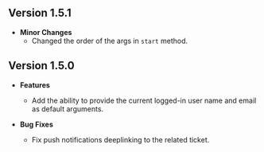 ## Version 1.5.1
- **Minor Changes**
  - Changed the order of the args in `start` method.

## Version 1.5.0
- **Features**
  - Add the ability to provide the current logged-in user name and email as default arguments.

- **Bug Fixes**
  - Fix push notifications deeplinking to the related ticket.